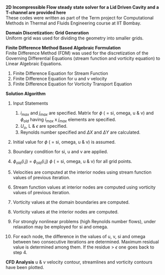 **2D Incompressible Flow steady state solver for a Lid Driven Cavity and a T-channel are provided here**  
These codes were written as part of the Term project for Computational Methods in Thermal and Fluids Engineering course at IIT Bombay.

**Domain Discretization: Grid Generation**  
Uniform grid was used for dividing the geometry into smaller grids.

**Finite Difference Method Based Algebraic Formulation**  
Finite Difference Method (FDM) was used for the discretization of the Governing Differential Equations (stream function and vorticity equation) to Linear Algebraic Equations.   
1. Finite Difference Equation for Stream Function
2. Finite Difference Equation for u and v velocity
3. Finite Difference Equation for Vorticity Transport Equation

**Solution Algorithm**  
1. Input Statements
   1. $i_{max}$ and $j_{max}$ are specified. Matrix for $\phi$ ( = si, omega, u & v) and $\phi_{old}$ having $i_{max}$ x $j_{max}$ elements are specified.
   2. $U_o$, L & $\epsilon$ are specified.
   3. Reynolds number specified and $\Delta X$ and $\Delta Y$ are calculated.

2. Initial value for  $\phi$ ( = si, omega, u & v) is assumed.
3. Boundary condition for si, u and v are applied.
4. $\phi_{old}$(i,j) = $\phi_{old}$(i,j)  $\phi$ ( = si, omega, u & v) for all grid points.
5. Velocities are computed at the interior nodes using stream function values of previous iteration.
6. Stream function values at interior nodes are computed using vorticity values of previous iteration.
7. Vorticity values at the domain boundaries are computed.
8. Vorticity values at the interior nodes are computed.
9. For strongly nonlinear problems (high Reynolds number flows), under relaxation may be employed for si and omega.
10. For each node, the difference in the values of u, v, si and omega between two consecutive iterations are determined. Maximum residual value is determined among them. If the residue > $\epsilon$ one goes back to step 4.

**CFD Analysis**
u & v velocity contour, streamlines and vorticity contours have been plotted. 
